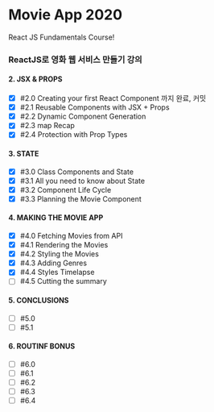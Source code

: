 #  Movie App 2020 

React JS Fundamentals Course! 


### ReactJS로 영화 웹 서비스 만들기 강의 

#### 2. JSX & PROPS
-[x] \#2.0 Creating your first React Component 까지 완료, 커밋 
-[x] \#2.1 Reusable Components with JSX + Props 
-[x] \#2.2 Dynamic Component Generation 
-[x] \#2.3 map Recap
-[x] \#2.4 Protection with Prop Types

#### 3. STATE
-[x] \#3.0 Class Components and State
-[x] \#3.1 All you need to know about State
-[x] \#3.2 Component Life Cycle
-[x] \#3.3 Planning the Movie Component

#### 4. MAKING THE MOVIE APP
-[x] \#4.0 Fetching Movies from API 
-[x] \#4.1 Rendering the Movies
-[x] \#4.2 Styling the Movies
-[x] \#4.3 Adding Genres
-[x] \#4.4 Styles Timelapse
-[ ] \#4.5 Cutting the summary 

#### 5. CONCLUSIONS
-[ ] \#5.0
-[ ] \#5.1

#### 6. ROUTINF BONUS
-[ ] \#6.0
-[ ] \#6.1
-[ ] \#6.2
-[ ] \#6.3
-[ ] \#6.4